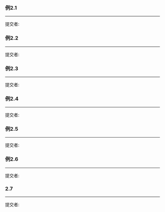 ### 例2.1



----------------
提交者:
### 例2.2 





----------------
提交者:
### 例2.3




----------------
提交者:
### 例2.4



----------------
提交者:
### 例2.5


----------------
提交者:
### 例2.6


----------------
提交者:
### 2.7

----------------
提交者:
